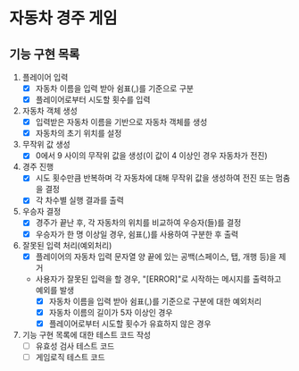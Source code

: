 # 자동차 경주 게임

## 기능 구현 목록

1. 플레이어 입력
   - [x] 자동차 이름을 입력 받아 쉼표(,)를 기준으로 구분
   - [x] 플레이어로부터 시도할 횟수를 입력

2. 자동차 객체 생성
   - [x] 입력받은 자동차 이름을 기반으로 자동차 객체를 생성
   - [x] 자동차의 초기 위치를 설정

3. 무작위 값 생성
   - [x] 0에서 9 사이의 무작위 값을 생성(이 값이 4 이상인 경우 자동차가 전진)

4. 경주 진행
   - [x] 시도 횟수만큼 반복하며 각 자동차에 대해 무작위 값을 생성하여 전진 또는 멈춤을 결정
   - [x] 각 차수별 실행 결과를 출력

5. 우승자 결정
   - [x] 경주가 끝난 후, 각 자동차의 위치를 비교하여 우승자(들)를 결정
   - [x] 우승자가 한 명 이상일 경우, 쉼표(,)를 사용하여 구분한 후 출력

6. 잘못된 입력 처리(예외처리)
   - [x] 플레이어의 자동차 입력 문자열 양 끝에 있는 공백(스페이스, 탭, 개행 등)을 제거
   
   - 사용자가 잘못된 입력을 할 경우, "[ERROR]"로 시작하는 메시지를 출력하고 예외를 발생
     - [x] 자동차 이름을 입력 받아 쉼표(,)를 기준으로 구분에 대한 예외처리
     - [x] 자동차 이름의 길이가 5자 이상인 경우
     - [x] 플레이어로부터 시도할 횟수가 유효하지 않은 경우

7. 기능 구현 목록에 대한 테스트 코드 작성
   - [ ] 유효성 검사 테스트 코드
   - [ ] 게임로직 테스트 코드
